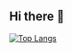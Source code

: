 ## Hi there 👋

[![Top Langs](https://github-readme-stats.vercel.app/api/top-langs/?username=yaylymov&theme=transparent)](https://github.com/anuraghazra/github-readme-stats)

<!--
**yaylymov/yaylymov** is a ✨ _special_ ✨ repository because its `README.md` (this file) appears on your GitHub profile.

Here are some ideas to get you started:

- 🔭 I’m currently working on ...
- 🌱 I’m currently learning ...
- 👯 I’m looking to collaborate on ...
- 🤔 I’m looking for help with ...
- 💬 Ask me about ...
- 📫 How to reach me: ...
- 😄 Pronouns: ...
- ⚡ Fun fact: ...
-->
